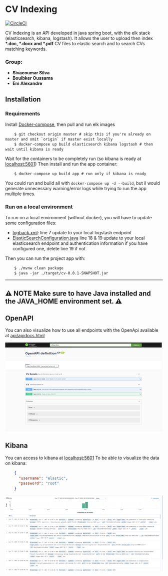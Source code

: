 # CV Indexing
[![CircleCI](https://circleci.com/gh/alexandre-em/CVIndexing/tree/master.svg?style=shield&circle-token=38d82677883311039bdcff9c01271dc25f0370b4)](https://circleci.com/gh/alexandre-em/CVIndexing/tree/master)

CV Indexing is an API developed in java spring boot, with the elk stack (elasticsearch, kibana, logstash). 
It allows the user to upload then index __*.doc, *.docx and *.pdf__ CV files to elastic search and to search CVs matching
keywords.

### Group:
* **Sivacoumar Silva**
* **Bouibker Oussama**
* **Em Alexandre**
## Installation
### Requirements
Install [Docker-compose](https://docs.docker.com/compose/install/), then pull and run elk images
```shell
    $ git checkout origin master # skip this if you're already on master and omit `origin` if master exist locally
    $ docker-compose up build elasticsearch kibana logstash # then wait until kibana is ready
```
Wait for the containers to be completely run (so kibana is ready at [localhost:5601](http://localhost:5601/)) 
Then install and run the app container:
```shell
    $ docker-compose up build app # run only if kibana is ready 
```
You could run and build all with `docker-compose up -d --build`, 
but il would generate unnecessary warning/error logs while trying to run the app multiple times.
### Run on a local environment
To run on a local environment (without docker), you will have to update some configuration files:
* [logback.xml](src/main/resources/logback.xml): line 7 update to your local logstash endpoint
* [ElasticSearchConfiguration.java](src/main/java/com/indexation/cv/repository/ElasticSearchConfiguration.java) line 18 & 19 update to your local elasticsearch endpoint and authentication information if you have configured one, delete line 19 if not

Then you can run the project app with:
```shell
    $ ./mvnw clean package
    $ java -jar ./target/cv-0.0.1-SNAPSHOT.jar
```
---
:warning: **NOTE**
Make sure to have Java installed and the JAVA_HOME environment set. :warning:
---
## OpenAPI
You can also visualize how to use all endpoints with the OpenApi available at [api/apidocs.html](http://localhost:8080/apidocs.html)

![image](images/openapi.png)
## Kibana
You can access to kibana at [localhost:5601](http://localhost:5601/)
To be able to visualize the data on kibana:
```json
    {
      "username": "elastic",
      "password": "root"
    }
```

![image](images/kibana_logs.png)
